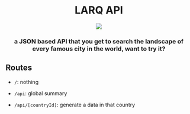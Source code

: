 <h1 align="center">LARQ API</h1>

<p align="center">
  <img src="https://i.ibb.co/NZgGkzf/Larq-Logo.png">
</p>
<h3 align="center">a JSON based API that you get to search the landscape of every famous city in the world, want to try it?</h3>

## Routes

- `/`: nothing

- `/api`: global summary

- `/api/[countryId]`: generate a data in that country
